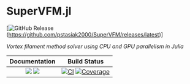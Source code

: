 # SuperVFM.jl

[![GitHub Release](https://img.shields.io/github/v/release/pstasiak2000/SuperVFM)(https://github.com/pstasiak2000/SuperVFM/releases/latest)]


*Vortex filament method solver using CPU and GPU parallelism in Julia*

| **Documentation**                                                         | **Build Status**                                                                                |
|:-------------------------------------------------------------------------:|:-----------------------------------------------------------------------------------------------:|
| [![][docs-dev-img]][docs-dev-url] [![][docs-stable-img]][docs-stable-url] |[![CI](https://github.com/pstasiak2000/SuperVFM/actions/workflows/CI.yml/badge.svg?branch=main)](https://github.com/pstasiak2000/SuperVFM/actions/workflows/CI.yml) [![Coverage](https://codecov.io/gh/pstasiak2000/SuperVFM.jl/branch/main/graph/badge.svg)](https://codecov.io/gh/pstasiak2000/SuperVFM.jl) |




[docs-stable-img]: https://img.shields.io/badge/docs-stable-blue.svg
[docs-stable-url]: https://pstasiak2000.github.io/SuperVFM/stable/

[docs-dev-img]: https://img.shields.io/badge/docs-dev-blue.svg
[docs-dev-url]: https://pstasiak2000.github.io/SuperVFM/dev/
